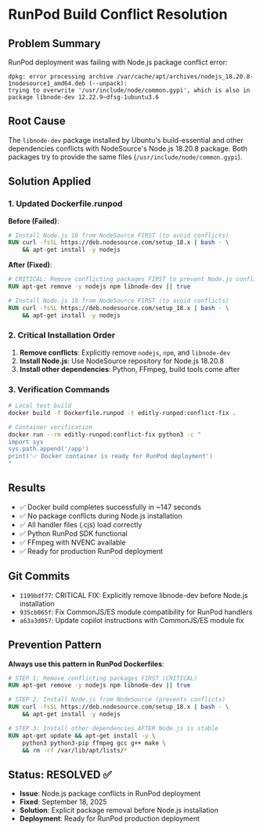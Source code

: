 # RunPod Build Conflict Resolution

## Problem Summary

RunPod deployment was failing with Node.js package conflict error:

```
dpkg: error processing archive /var/cache/apt/archives/nodejs_18.20.8-1nodesource1_amd64.deb (--unpack):
trying to overwrite '/usr/include/node/common.gypi', which is also in package libnode-dev 12.22.9~dfsg-1ubuntu3.6
```

## Root Cause

The `libnode-dev` package installed by Ubuntu's build-essential and other dependencies conflicts with NodeSource's Node.js 18.20.8 package. Both packages try to provide the same files (`/usr/include/node/common.gypi`).

## Solution Applied

### 1. Updated Dockerfile.runpod

**Before (Failed)**:

```dockerfile
# Install Node.js 18 from NodeSource FIRST (to avoid conflicts)
RUN curl -fsSL https://deb.nodesource.com/setup_18.x | bash - \
    && apt-get install -y nodejs
```

**After (Fixed)**:

```dockerfile
# CRITICAL: Remove conflicting packages FIRST to prevent Node.js conflicts
RUN apt-get remove -y nodejs npm libnode-dev || true

# Install Node.js 18 from NodeSource FIRST (to avoid conflicts)
RUN curl -fsSL https://deb.nodesource.com/setup_18.x | bash - \
    && apt-get install -y nodejs
```

### 2. Critical Installation Order

1. **Remove conflicts**: Explicitly remove `nodejs`, `npm`, and `libnode-dev`
2. **Install Node.js**: Use NodeSource repository for Node.js 18.20.8
3. **Install other dependencies**: Python, FFmpeg, build tools come after

### 3. Verification Commands

```bash
# Local test build
docker build -f Dockerfile.runpod -t editly-runpod:conflict-fix .

# Container verification
docker run --rm editly-runpod:conflict-fix python3 -c "
import sys
sys.path.append('/app')
print('✅ Docker container is ready for RunPod deployment')
"
```

## Results

- ✅ Docker build completes successfully in ~147 seconds
- ✅ No package conflicts during Node.js installation
- ✅ All handler files (.cjs) load correctly
- ✅ Python RunPod SDK functional
- ✅ FFmpeg with NVENC available
- ✅ Ready for production RunPod deployment

## Git Commits

- `1199bdf77`: CRITICAL FIX: Explicitly remove libnode-dev before Node.js installation
- `935cb065f`: Fix CommonJS/ES module compatibility for RunPod handlers
- `a63a3d057`: Update copilot instructions with CommonJS/ES module fix

## Prevention Pattern

**Always use this pattern in RunPod Dockerfiles**:

```dockerfile
# STEP 1: Remove conflicting packages FIRST (CRITICAL)
RUN apt-get remove -y nodejs npm libnode-dev || true

# STEP 2: Install Node.js from NodeSource (prevents conflicts)
RUN curl -fsSL https://deb.nodesource.com/setup_18.x | bash - \
    && apt-get install -y nodejs

# STEP 3: Install other dependencies AFTER Node.js is stable
RUN apt-get update && apt-get install -y \
    python3 python3-pip ffmpeg gcc g++ make \
    && rm -rf /var/lib/apt/lists/*
```

## Status: RESOLVED ✅

- **Issue**: Node.js package conflicts in RunPod deployment
- **Fixed**: September 18, 2025
- **Solution**: Explicit package removal before Node.js installation
- **Deployment**: Ready for RunPod production deployment
